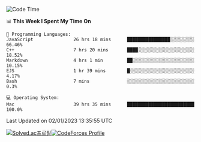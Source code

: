 
<!--START_SECTION:waka-->
![Code Time](http://img.shields.io/badge/Code%20Time-2%2C256%20hrs%2051%20mins-blue)

📊 **This Week I Spent My Time On** 

```text
💬 Programming Languages: 
JavaScript               26 hrs 18 mins      ████████████████░░░░░░░░░   66.46% 
C++                      7 hrs 20 mins       ████░░░░░░░░░░░░░░░░░░░░░   18.52% 
Markdown                 4 hrs 1 min         ██░░░░░░░░░░░░░░░░░░░░░░░   10.15% 
EJS                      1 hr 39 mins        █░░░░░░░░░░░░░░░░░░░░░░░░   4.17% 
Bash                     7 mins              ░░░░░░░░░░░░░░░░░░░░░░░░░   0.3%

💻 Operating System: 
Mac                      39 hrs 35 mins      █████████████████████████   100.0%

```


 Last Updated on 02/01/2023 13:35:55 UTC
<!--END_SECTION:waka-->
[![Solved.ac프로필](http://mazassumnida.wtf/api/generate_badge?boj=hckim96)](https://solved.ac/hckim96)[![CodeForces Profile](https://cf.leed.at?id=hckim96)](https://codeforces.com/profile/hckim96)

